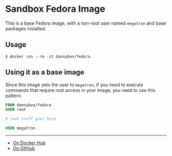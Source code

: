 # Sandbox Fedora Image

This is a base Fedora image, with a non-root user named `megatron` and base
packages installed.

## Usage

    $ docker run --rm -it dannyben/fedora


## Using it as a base image

Since this image sets the user to `megatron`, if you need to execute commands
that require root access in your image, you need to use this pattern:

```dockerfile
FROM dannyben/fedora
USER root

# root stuff goes here

USER megatron
```

---

- [On Docker Hub](https://hub.docker.com/r/dannyben/fedora/)
- [On GitHub](https://github.com/DannyBen/docker-fedora)

